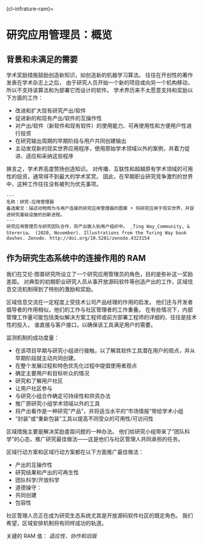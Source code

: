 (cl-infrature-ram)=
# 研究应用管理员：概览

## 背景和未满足的需要

学术奖励措施鼓励创造新知识，如创造新的机器学习算法。 往往在开创性的著作发表在学术杂志上之后， 由于研究人员开始一个新的项目或向另一个机构移动，所以不支持该算法和为部署它而设计的软件。 学术界历来不太愿意支持和奖励以下方面的工作：
- 改进和扩大现有研究产出/软件
- 促进新的和现有产出/软件的互操作性
- 对产出/软件（新软件和现有软件）的使用能力、可再使用性和方便用户性进行投资
- 在研究输出周期的早期阶段与用户共同创建输出
- 主动发现新的现实世界应用程序，使用原始学术领域以外的案例，并着力促进、适应和采纳这些程序

换言之，学术界高度赞扬创造知识。 对传播、互联性和超越原有学术领域的可用性的投资，通常得不到最大的学术奖赏。 因此，在早期职业研究竞争激烈的世界中，这种工作往往没有被列为优先事项。

```{figure} ../../figures/research-application-managers.jpg
---
名称：研究-应用管理器
备选案文：描述动物雨为与用户连接的研究应用管理器的图案 • 将研究应用于现实世界，并促进研究基础设施的创新进程。
---
研究应用管理员与研究团队合作，将产出嵌入到用户组织中。 _Ting Way_Community, & Stereria。 (2020, November). Illustrations from the Turing Way book dashes. Zenodo. http://doi.org/10.5281/zenodo.4323154
```


## 作为研究生态系统中的连接作用的 RAM

我们在艾伦·图普研究所设立了一个研究应用管理员的角色，目的是弥补这一奖励差距。 对典型的初期职业研究人员从事开放源码软件等创造产出的工作，区域信息交流机制得到了特别的激励和奖励。

区域信息交流在一定程度上受技术公司产品经理的作用的启发。 他们还与开发者倡导者的作用相似，他们的工作与社区管理者的工作重叠。 在有些情况下，内部管理工作量可能包括类似解决方案工程师或前方部署工程师的详细的、往往是技术性的投入， 谁直接与客户接口，以确保该工具满足用户的需要。

监测机制的成功度量：
- 在该项目早期与研究小组进行接触，以了解其软件工具潜在用户的观点，并从早期阶段就主动共同创建。
- 在整个发展过程和特色优先化过程中提倡使用者观点
- 确定主要用户和目标听众的情况
- 研究和了解用户社区
- 让用户社区参与
- 与研究小组合作确定可持续性和供资办法
- 推广原研究小组学术领域以外的工具
- 将产出看作是一种研究“产品”，并将适当水平的“市场情报”带给学术小组
- “封装”或“重新包装”工具以提高不同受众的可用性/可访问性

区域措施主要是解决奖励差距问题的一种办法。 他们给研究小组带来了“团队科学”的心态，推广研究最佳做法——这是他们与社区管理人共同承担的任务。

区域行动方案和区域行动方案都在以下方面推广最佳做法：
- 产出的互操作性
- 研究结果和产出的可再生性
- 团队科学/开放科学
- 道德操守：
- 共同创建
- 包容性

社区管理人员正在成为研究生态系统尤其是开放源码软件社区的既定角色。 我们希望，区域安排机制将有同样成功的轨道。

关键的 RAM 值： _适应性、协作和旧版_


